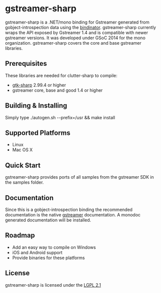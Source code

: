 gstreamer-sharp
=========

gstreamer-sharp is a .NET/mono binding for Gstreamer generated from gobject-introspection data using the [bindinator]. gstreamer-sharp currently wraps the API exposed by Gstreamer 1.4 and is compatible with newer gstreamer versions. It was developed under GSoC 2014 for the mono organization.
gstreamer-sharp covers the core and base gstreamer libraries.

Prerequisites
----
These libraries are needed for clutter-sharp to compile:
* [gtk-sharp] 2.99.4 or higher
* gstreamer core, base and good 1.4 or higher

Building & Installing
----
Simply type ./autogen.sh --prefix=/usr && make install

Supported Platforms
----
* Linux
* Mac OS X

Quick Start
----
gstreamer-sharp provides ports of all samples from the gstreamer SDK in the samples folder. 

Documentation
----
Since this is a gobject-introspection binding the recommended documentation is the native [gstreamer](http://gstreamer.freedesktop.org/data/doc/gstreamer/head/gstreamer/html/) documentation. A monodoc generated documentation will be installed.

Roadmap
----
* Add an easy way to compile on Windows
* iOS and Android support
* Provide binaries for these platforms

License
----
gstreamer-sharp is licensed under the [LGPL 2.1](https://www.gnu.org/licenses/lgpl-2.1.html)

[bindinator]:https://github.com/andreiagaita/bindinator/
[gtk-sharp]:https://github.com/mono/gtk-sharp

